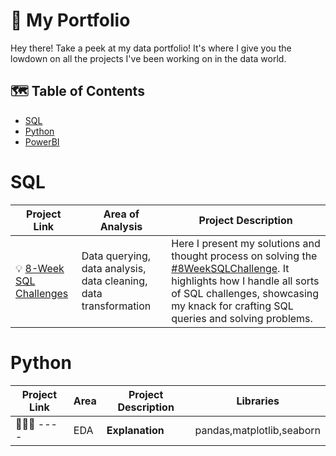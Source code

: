 # :art:		 My Portfolio
Hey there! Take a peek at my data portfolio! It's where I give you the lowdown on all the projects I've been working on in the data world.

## :world_map:	Table of Contents
- [SQL](#sql)
- [Python](#python)
- [PowerBI](#powerbi)

# SQL
| Project Link | Area of Analysis | Project Description | 
|---|---|---|
| 💡 [8-Week SQL Challenges](https://github.com/forgek153/8-Week-SQL-Challenge) | Data querying, data analysis, data cleaning, data transformation | Here I present my solutions and thought process on solving the [#8WeekSQLChallenge](https://8weeksqlchallenge.com). It highlights how I handle all sorts of SQL challenges, showcasing my knack for crafting SQL queries and solving problems.

# Python

| Project Link | Area | Project Description | Libraries |    
|---|---|---|---|
| 👩🏻‍💻 ---- | EDA | **Explanation** | pandas,matplotlib,seaborn | 
